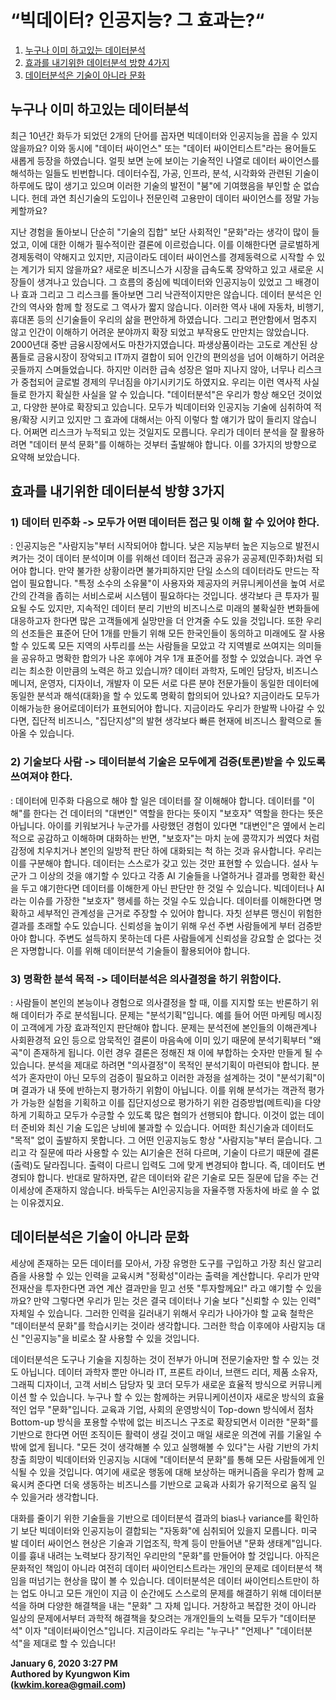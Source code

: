 # “빅데이터? 인공지능? 그 효과는?“

1. [누구나 이미 하고있는 데이터분석](#누구나-이미-하고있는-데이터분석)  
2. [효과를 내기위한 데이터분석 방향 4가지](#효과를-내기위한-데이터분석-방향-4가지)  
3. [데이터분석은 기술이 아니라 문화](#데이터분석은-기술이-아니라-문화)  

## 누구나 이미 하고있는 데이터분석
최근 10년간 화두가 되었던 2개의 단어를 꼽자면 빅데이터와 인공지능을 꼽을 수 있지 않을까요? 이와 동시에 "데이터 싸이언스" 또는 "데이터 싸이언티스트"라는 용어들도 새롭게 등장을 하였습니다. 얼핏 보면 눈에 보이는 기술적인 나열로 데이터 싸이언스를 해석하는 일들도 빈번합니다. 데이터수집, 가공, 인프라, 분석, 시각화와 관련된 기술이 하루에도 많이 생기고 있으며 이러한 기술의 발전이 "붐"에 기여했음을 부인할 순 없습니다. 헌데 과연 최신기술의 도입이나 전문인력 고용만이 데이터 싸이언스를 정말 가능케할까요? 

지난 경험을 돌아보니 단순히 "기술의 집합" 보단 사회적인 "문화"라는 생각이 많이 들었고, 이에 대한 이해가 필수적이란 결론에 이르렀습니다. 이를 이해한다면 글로벌하게 경제동력이 약해지고 있지만, 지금이라도 데이터 싸이언스를 경제동력으로 시작할 수 있는 계기가 되지 않을까요? 새로운 비즈니스가 시장을 급속도록 장악하고 있고 새로운 시장들이 생겨나고 있습니다. 그 흐름의 중심에 빅데이터와 인공지능이 있었고 그 배경이나 효과 그리고 그 리스크를 돌아보면 그리 낙관적이지만은 않습니다. 데이터 분석은 인간의 역사와 함께 할 정도로 그 역사가 짧지 않습니다. 이러한 역사 내에 자동차, 비행기, 휴대폰 등의 신기술들이 우리의 삶을 편안하게 하였습니다. 그리고 편안함에서 멈추지 않고 인간이 이해하기 어려운 분야까지 확장 되었고 부작용도 만만치는 않았습니다. 2000년대 중반 금융시장에서도 마찬가지였습니다. 파생상품이라는 고도로 계산된 상품들로 금융시장이 장악되고 IT까지 결합이 되어 인간의 편의성을 넘어 이해하기 어려운 곳들까지 스며들었습니다. 하지만 이러한 급속 성장은 얼마 지나지 않아, 너무나 리스크가 중첩되어 글로벌 경제의 무너짐을 야기시키기도 하였지요. 우리는 이런 역사적 사실들로 한가지 확실한 사실을 알 수 있습니다. "데이터분석"은 우리가 항상 해오던 것이었고, 다양한 분야로 확장되고 있습니다. 모두가 빅데이터와 인공지능 기술에 심취하여 적용/확장 시키고 있지만 그 효과에 대해서는 아직 이렇다 할 얘기가 많이 들리지 않습니다. 어쩌면 리스크가 누적되고 있는 것일지도 모릅니다. 우리가 데이터 분석을 잘 활용하려면 "데이터 분석 문화"를 이해하는 것부터 출발해야 합니다. 이를 3가지의 방향으로 요약해 보았습니다.

## 효과를 내기위한 데이터분석 방향 3가지
### 1) 데이터 민주화 -> 모두가 어떤 데이터든 접근 및 이해 할 수 있어야 한다.
: 인공지능은 "사람지능"부터 시작되어야 합니다. 낮은 지능부터 높은 지능으로 발전시켜가는 것이 데이터 분석이며 이를 위해선 데이터 접근과 공유가 공공제(민주화)처럼 되어야 합니다. 만약 불가한 상황이라면 불가피하지만 단일 소스의 데이터라도 만드는 작업이 필요합니다. "특정 소수의 소유물"이 사용자와 제공자의 커뮤니케이션을 높여 서로 간의 간격을 좁히는 서비스로써 시스템이 필요하다는 것입니다. 생각보다 큰 투자가 필요될 수도 있지만, 지속적인 데이터 분리 기반의 비즈니스로 미래의 불확실한 변화들에 대응하고자 한다면 많은 고객들에게 실망만을 더 안겨줄 수도 있을 것입니다. 
또한 우리의 선조들은 표준어 단어 1개를 만들기 위해 모든 한국인들이 동의하고 미래에도 잘 사용할 수 있도록 모든 지역의 사투리를 쓰는 사람들을 모았고 각 지역별로 쓰여지는 의미들을 공유하고 명확한 합의가 나온 후에야 겨우 1개 표준어를 정할 수 있었습니다. 과연 우리는 최소한 이만큼의 노력은 하고 있습니까? 데이터 과학자, 도메인 담당자, 비즈니스 메니저, 운영자, 디자이너, 개발자 이 모든 서로 다른 분야 전문가들이 동일한 데이터에 동일한 분석과 해석(대화)을 할 수 있도록 명확히 합의되어 있나요? 지금이라도 모두가 이해가능한 용어로데이터가 표현되어야 합니다. 지금이라도 우리가 한발짝 나아갈 수 있다면, 집단적 비즈니스, "집단지성"의 발현 생각보다 빠른 현재에 비즈니스 활력으로 돌아올 수 있습니다.

### 2) 기술보다 사람 -> 데이터분석 기술은 모두에게 검증(토론)받을 수 있도록 쓰여져야 한다.
: 데이터에 민주화 다음으로 해야 할 일은 데이터를 잘 이해해야 합니다. 데이터를 "이해"를 한다는 건 데이터의 "대변인" 역할을 한다는 뜻이지 "보호자" 역할을 한다는 뜻은 아닙니다. 아이를 키워보거나 누군가를 사랑했던 경험이 있다면 "대변인"은 옆에서 논리적으로 공감하고 이해하며 대화하는 반면, "보호자"는 마치 눈에 콩깍지가 씌였다 처럼 감정에 치우치거나 본인의 일방적 판단 하에 대화되는 척 하는 것과 유사합니다. 우리는 이를 구분해야 합니다. 데이터는 스스로가 갖고 있는 것만 표현할 수 있습니다. 설사 누군가 그 이상의 것을 얘기할 수 있다고 각종 AI 기술들을 나열하거나 결과를 명확한 확신을 두고 얘기한다면 데이터를 이해한게 아닌 판단만 한 것일 수 있습니다. 빅데이터나 AI라는 이슈를 가장한 "보호자" 행세를 하는 것일 수도 있습니다. 데이터를 이해한다면 명확하고 세부적인 관계성을 근거로 주장할 수 있어야 합니다. 자칫 섣부른 맹신이 위험한 결과를 초래할 수도 있습니다. 신뢰성을 높이기 위해 우선 주변 사람들에게 부터 검증받아야 합니다. 주변도 설득하지 못하는데 다른 사람들에게 신뢰성을 강요할 순 없다는 것은 자명합니다. 이를 위해 데이터분석 기술들이 활용되어야 합니다. 

### 3) 명확한 분석 목적 -> 데이터분석은 의사결정을 하기 위함이다.
: 사람들이 본인의 본능이나 경험으로 의사결정을 할 때, 이를 지지할 또는 반론하기 위해 데이터가 주로 분석됩니다. 문제는 "분석기획"입니다. 예를 들어 어떤 마케팅 메시징이 고객에게 가장 효과적인지 판단해야 합니다. 문제는 분석전에 본인들의 이해관계나 사회환경적 요인 등으로 암묵적인 결론이 마음속에 이미 있기 때문에 분석기획부터 "왜곡"이 존재하게 됩니다. 이런 경우 결론은 정해진 채 이에 부합하는 숫자만 만들게 될 수 있습니다. 
분석을 제대로 하려면 "의사결정"이 목적인 분석기획이 마련되야 합니다. 분석가 혼자만이 아닌 모두의 검증이 필요하고 이러한 과정을 설계하는 것이 "분석기획"이며 결과가 내 뜻에 반하는지 평가하기 위함이 아닙니다. 이를 위해 분석가는 객관적 평가가 가능한 실험을 기획하고 이를 집단지성으로 평가하기 위한 검증방법(메트릭)을 다양하게 기획하고 모두가 수긍할 수 있도록 많은 협의가 선행되야 합니다. 이것이 없는 데이터 준비와 최신 기술 도입은 낭비에 불과할 수 있습니다. 어떠한 최신기술과 데이터도 "목적" 없이 출발하지 못합니다. 그 어떤 인공지능도 항상 "사람지능"부터 묻습니다. 그리고 각 질문에 따라 사용할 수 있는 AI기술은 전혀 다르며, 기술이 다르기 때문에 결론(출력)도 달라집니다. 출력이 다르니 입력도 그에 맞게 변경되야 합니다. 즉, 데이터도 변경되야 합니다. 반대로 말하자면, 같은 데이터와 같은 기술로 모든 질문에 답을 주는 건 이세상에 존재하지 않습니다. 바둑두는 AI인공지능을 자율주행 자동차에 바로 쓸 수 없는 이유겠지요.

## 데이터분석은 기술이 아니라 문화
세상에 존재하는 모든 데이터를 모아서, 가장 유명한 도구를 구입하고 가장 최신 알고리즘을 사용할 수 있는 인력을 교육시켜 "정확성"이라는 출력을 계산합니다. 우리가 만약 전재산을 투자한다면 과연 계산 결과만을 믿고 선뜻 "투자할께요!" 라고 얘기할 수 있을까요? 만약 그렇다면 우리가 믿는 것은 결국 데이터나 기술 보다 "신뢰할 수 있는 인력" 자체일 수 있습니다. 그러한 인력을 길러내기 위해서 우리가 나아가야 할 교육 철학은 "데이터분석 문화"를 학습시키는 것이라 생각합니다. 그러한 학습 이후에야 사람지능 대신 "인공지능"을 비로소 잘 사용할 수 있을 것입니다.

데이터분석은 도구나 기술을 지칭하는 것이 전부가 아니며 전문기술자만 할 수 있는 것도 아닙니다. 데이터 과학자 뿐만 아니라 IT, 프론트 라이너, 브랜드 리더, 제품 소유자, 그래픽 디자이너, 고객 서비스 담당자 및 코더 모두가 새로운 효율적 방식으로 커뮤니케이션 할 수 있습니다. 누구나 할 수 있는 함께하는 커뮤니케이션이자 새로운 방식의 효율적인 업무 "문화"입니다. 교육과 기업, 사회의 운영방식이 Top-down 방식에서 점차 Bottom-up 방식을 포용할 수밖에 없는 비즈니스 구조로 확장되면서 이러한 "문화"를 기반으로 한다면 어떤 조직이든 활력이 생길 것이고 매일 새로운 의견에 귀를 기울일 수밖에 없게 됩니다. "모든 것이 생각해볼 수 있고 실행해볼 수 있다"는 사람 기반의 가치 창출 희망이 빅데이터와 인공지능 시대에 "데이터분석 문화"를 통해 모든 사람들에게 인식될 수 있을 것입니다. 여기에 새로운 행동에 대해 보상하는 매커니즘을 우리가 함께 교육시켜 준다면 더욱 생동하는 비즈니스를 기반으로 교육과 사회가 유기적으로 움직 일 수 있을거라 생각합니다.

대화를 줄이기 위한 기술들을 기반으로 데이터분석 결과의 bias나 variance를 확인하기 보단 빅데이터와 인공지능이 결합되는 "자동화"에 심취되어 있을지 모릅니다. 미국 발 데이터 싸이언스 현상은 기술과 기업조직, 학계 등이 만들어낸 "문화 생태계"입니다. 이를 흉내 내려는 노력보다 장기적인 우리만의 "문화"를 만들어야 할 것입니다. 아직은 문화적인 책임이 아니라 여전히 데이터 싸이언티스트라는 개인의 문제로 데이터분석 책임을 떠넘기는 현상을 많이 볼 수 있습니다. 데이터분석은 데이터 싸이언티스트만이 하는 업도 아니고 모든 개인이 지금 이 순간에도 스스로의 문제를 해결하기 위해 데이터분석을 하며 다양한 해결책을 내는 "문화" 그 자체 입니다. 거창하고 복잡한 것이 아니라 일상의 문제에서부터 과학적 해결책을 찾으려는 개개인들의 노력들 모두가 "데이터분석" 이자 "데이터싸이언스"입니다. 지금이라도 우리는 "누구나" "언제나" "데이터분석"을 제대로 할 수 있습니다!  


**January 6, 2020 3:27 PM**  
**Authored by Kyungwon Kim**  
**(kwkim.korea@gmail.com)** 
